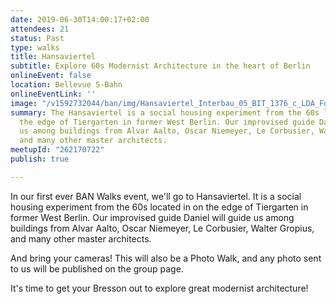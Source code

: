 ```yaml
---
date: 2019-06-30T14:00:17+02:00
attendees: 21
status: Past
type: walks
title: Hansaviertel
subtitle: Explore 60s Modernist Architecture in the heart of Berlin
onlineEvent: false
location: Bellevue S-Bahn
onlineEventLink: ''
image: "/v1592732044/ban/img/Hansaviertel_Interbau_05_BIT_1376_c_LDA_Foto_Wolfgang_Bittner_DL_PPT_1_thrkol.jpg"
summary: The Hansaviertel is a social housing experiment from the 60s located in on
  the edge of Tiergarten in former West Berlin. Our improvised guide Daniel will guide
  us among buildings from Alvar Aalto, Oscar Niemeyer, Le Corbusier, Walter Gropius,
  and many other master architects.
meetupId: "262170722"
publish: true

---
```

In our first ever BAN Walks event, we'll go to Hansaviertel. It is a social housing experiment from the 60s located in on the edge of Tiergarten in former West Berlin. Our improvised guide Daniel will guide us among buildings from Alvar Aalto, Oscar Niemeyer, Le Corbusier, Walter Gropius, and many other master architects.

And bring your cameras! This will also be a Photo Walk, and any photo sent to us will be published on the group page.

It's time to get your Bresson out to explore great modernist architecture!